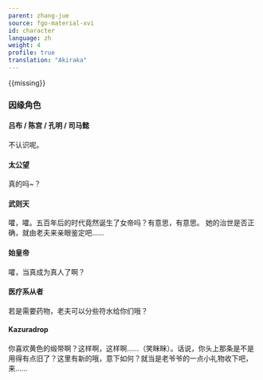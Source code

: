 ```yaml
---
parent: zhang-jue
source: fgo-material-xvi
id: character
language: zh
weight: 4
profile: true
translation: "Akiraka"
---
```


{{missing}}

### 因缘角色

#### 吕布 / 陈宫 / 孔明 / 司马懿

不认识呢。

#### 太公望

真的吗~？

#### 武则天

嚯，嚯。五百年后的时代竟然诞生了女帝吗？有意思，有意思。
她的治世是否正确，就由老夫来亲眼鉴定吧……

#### 始皇帝

嚯，当真成为真人了啊？

#### 医疗系从者

若是需要药物，老夫可以分些符水给你们哦？

#### Kazuradrop

你喜欢黄色的缎带啊？这样啊，这样啊……（笑眯眯）。话说，你头上那条是不是用得有点旧了？这里有新的哦，意下如何？就当是老爷爷的一点小礼物收下吧，来……
